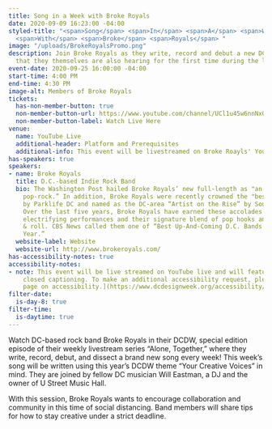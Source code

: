 ```yaml
---
title: Song in a Week with Broke Royals
date: 2020-09-09 16:23:00 -04:00
styled-title: "<span>Song</span> <span>In</span> <span>A</span> <span>Week</span>
  <span>With</span> <span>Broke</span> <span>Royals</span> "
image: "/uploads/BrokeRoyalsPromo.png"
description: Join Broke Royals as they write, record and debut a new DCDW-themed song
  that they themselves are also hearing for the first time during the livestream!
event-date: 2020-09-25 16:00:00 -04:00
start-time: 4:00 PM
end-time: 4:30 PM
image-alt: Members of Broke Royals
tickets:
  has-non-member-button: true
  non-member-button-url: https://www.youtube.com/channel/UCl1u45w6nnNxGNmLxyYM_6Q
  non-member-button-label: Watch Live Here
venue:
  name: YouTube Live
  additional-header: Platform and Prerequisites
  additional-info: This event will be livestreamed on Broke Roayls' YouTube page.
has-speakers: true
speakers:
- name: Broke Royals
  title: D.C.-based Indie Rock Band
  bio: The Washington Post hailed Broke Royals’ new full-length as "an album of pristine
    pop-rock.” In addition, Broke Royals were recently crowned the "best band in DC"
    by Parklife DC and named as the DC-area “Artist on the Rise” by Southwest Airlines.
    Over the last five years, Broke Royals have earned these accolades through countless
    electrifying performances and their signature blend of pop hooks and premium rock
    & roll. CBS News called them one of “Best Up-And-Coming D.C. Bands to See this
    Year.”
  website-label: Website
  website-url: http://www.brokeroyals.com/
has-accessibility-notes: true
accessibility-notes:
- note: This event will be live streamed on YouTube live and will feature automated
    closed captioning. To make an additional accessibility request, please visit [our
    page on accessibility.](https://www.dcdesignweek.org/accessibility/)
filter-date:
  is-day-8: true
filter-time:
  is-daytime: true
---
```


Watch DC-based rock band Broke Royals in their DCDW, special edition episode of their weekly livestream series “Alone, Together,” where they write, record, debut, and dissect a brand new song every week! This week’s song will be written using this year’s DCDW theme “Your Creative Voices” in mind. They are joined by fellow DC musician Will Eastman, a DJ and the owner of U Street Music Hall. 

With this session, Broke Royals wants to encourage collaboration and community in this time of social distancing. Band members will share tips for how to stay creative under a strict deadline.